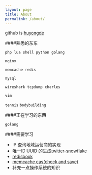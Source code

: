 ```yaml
---
layout: page 
title: About 
permalink: /about/
---
```


github is [huyongde](https://github.com/huyongde)

####熟悉的东东

`php lua shell python golang`

`nginx`

`memcache redis`

`mysql`

`wireshark tcpdump charles `

`vim`

`tennis` `bodybuilding`

####正在学习的东西

`golang`  

####需要学习

* IP 查询地域运营商的实现
* 唯一ID UUID 的生成[twitter-snowflake](http://www.lanindex.com/twitter-snowflake%EF%BC%8C64%E4%BD%8D%E8%87%AA%E5%A2%9Eid%E7%AE%97%E6%B3%95%E8%AF%A6%E8%A7%A3/)
* [redisbook](http://redisbook.readthedocs.org/en/latest/index.html)
* [memcache cas(check and save)](http://blog.csdn.net/ywh147/article/details/9385137)
* 补充一点操作系统的知识
